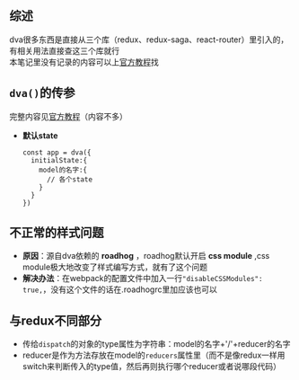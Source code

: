 ## 综述
dva很多东西是直接从三个库（redux、redux-saga、react-router）里引入的，有相关用法直接查这三个库就行  
本笔记里没有记录的内容可以上[官方教程](https://dvajs.com/guide/)找


## `dva()`的传参
完整内容见[官方教程](https://dvajs.com/api/#dva-api)（内容不多）
- **默认state**  
  ```
  const app = dva({
    initialState:{
      model的名字:{
        // 各个state
      }
    }
  })
  ```


## 不正常的样式问题
- **原因**：源自dva依赖的 **roadhog** ，roadhog默认开启 **css module** ,css module极大地改变了样式编写方式，就有了这个问题
- **解决办法**：在webpack的配置文件中加入一行`"disableCSSModules": true,`，没有这个文件的话在.roadhogrc里加应该也可以  


## 与redux不同部分
- 传给`dispatch`的对象的type属性为字符串：model的名字+'/'+reducer的名字  
- reducer是作为方法存放在model的`reducers`属性里（而不是像redux一样用switch来判断传入的type值，然后再则执行哪个reducer或者说哪段代码）
